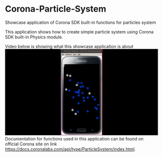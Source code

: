 # Corona-Particle-System
Showcase application of Corona SDK built-in functions for particles system

This application shows how to create simple particle system using Corona SDK built-in Physics module.

Video below is showing what this showcase application is about
![](docs/CoronaParticleSystem.gif)
Documentation for functions used in this application can be found on official Corona site on link https://docs.coronalabs.com/api/type/ParticleSystem/index.html.
